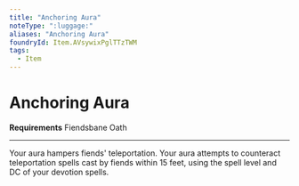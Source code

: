 ```yaml
---
title: "Anchoring Aura"
noteType: ":luggage:"
aliases: "Anchoring Aura"
foundryId: Item.AVsywixPglTTzTWM
tags:
  - Item
---
```


# Anchoring Aura

**Requirements** Fiendsbane Oath

* * *

Your aura hampers fiends' teleportation. Your aura attempts to counteract teleportation spells cast by fiends within 15 feet, using the spell level and DC of your devotion spells.

